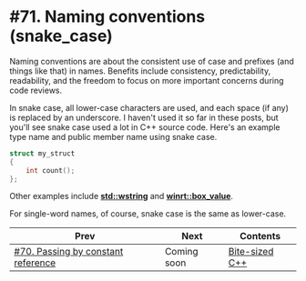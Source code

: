 # #71. Naming conventions (snake_case)

Naming conventions are about the consistent use of case and prefixes (and things like that) in names. Benefits include consistency, predictability, readability, and the freedom to focus on more important concerns during code reviews.

In snake case, all lower-case characters are used, and each space (if any) is replaced by an underscore. I haven't used it so far in these posts, but you'll see snake case used a lot in C++ source code. Here's an example type name and public member name using snake case.

```cpp
struct my_struct
{
    int count();
};
```

Other examples include [**std::wstring**](https://docs.microsoft.com/cpp/standard-library/string-typedefs#wstring) and [**winrt::box_value**](https://docs.microsoft.com/uwp/cpp-ref-for-winrt/box-value).

For single-word names, of course, snake case is the same as lower-case.

|Prev|Next|Contents|
|-|-|-|
|[#70. Passing by constant reference](070.md)|Coming soon|[Bite-sized C++](../README.md)|
